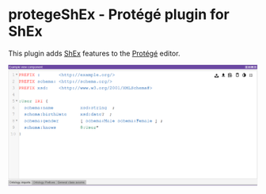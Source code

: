 # protegeShEx - Protégé plugin for ShEx

This plugin adds [ShEx](http://shex.io/) features to the [Protégé](https://protege.stanford.edu/) editor.

<p align="center">
  <img src="https://github.com/weso/protegeShEx/blob/master/docs/protegeShEx.png" alt="size"/>
</p>
